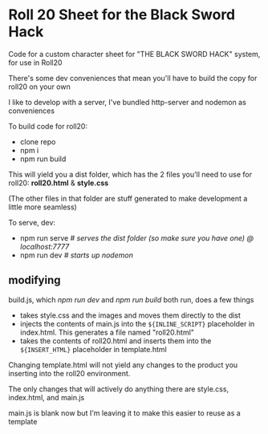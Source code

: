 # Roll 20 Sheet for the Black Sword Hack

Code for a custom character sheet for "THE BLACK SWORD HACK" system, for use in Roll20

There's some dev conveniences that mean you'll have to build the copy for roll20 on your own

I like to develop with a server, I've bundled http-server and nodemon as conveniences

To build code for roll20:

- clone repo
- npm i
- npm run build

This will yield you a dist folder, which has the 2 files you'll need to use for roll20:
**roll20.html** & **style.css**

(The other files in that folder are stuff generated to make development a little more seamless)

To serve, dev:

- npm run serve _# serves the dist folder (so make sure you have one) @ localhost:7777_
- npm run dev _# starts up nodemon_

## modifying

build.js, which _npm run dev_ and _npm run build_ both run, does a few things

- takes style.css and the images and moves them directly to the dist
- injects the contents of main.js into the `${INLINE_SCRIPT}` placeholder in index.html. This generates a file named "roll20.html"
- takes the contents of roll20.html and inserts them into the `${INSERT_HTML}` placeholder in template.html

Changing template.html will not yield any changes to the product you inserting into the roll20 environment.

The only changes that will actively do anything there are style.css, index.html, and main.js

main.js is blank now but I'm leaving it to make this easier to reuse as a template
